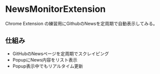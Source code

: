 # NewsMonitorExtension

Chrome Extension の練習用にGithubのNewsを定周期で自動表示してみる。

## 仕組み
* GitHubのNewsページを定周期でスクレイピング
* PopupにNews内容をリスト表示
* Popup表示中でもリアルタイム更新

